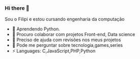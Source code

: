 ### Hi there 👋

Sou o Filipi e estou cursando engenharia da computação

- 🌱 Aprendendo Python.
- 👯 Procuro colaborar com projetos Front-end, Data science 
- 🤔 Preciso de ajuda com revisões nos meus projetos
- 💬 Pode me perguntar sobre tecnologia,games,series
- ⚡ Languages: C,JavaScript,PHP,Python
